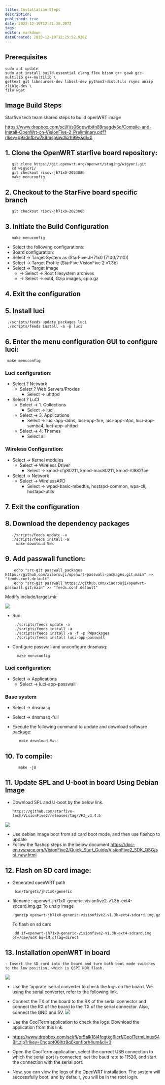 ```yaml
---
title: Installation Steps
description: 
published: true
date: 2023-12-19T12:41:30.207Z
tags: 
editor: markdown
dateCreated: 2023-12-19T12:25:52.938Z
---
```


## Prerequisites

    sudo apt update
    sudo apt install build-essential clang flex bison g++ gawk gcc-multilib g++-multilib \
    gettext git libncurses-dev libssl-dev python3-distutils rsync unzip zlib1g-dev \
    file wget

## Image Build Steps
Starfive tech team shared steps to build openWRT image 

https://www.dropbox.com/scl/fi/s06gpwtbifn89rsagdy5o/Compile-and-Install-OpenWrt-on-VisionFive-2_Preliminary.pdf?rlkey=g9xdnfbrw7k8msp6wdlcrh99y&dl=0

## 1. Clone the OpenWRT starfive board repository:
       git clone https://git.openwrt.org/openwrt/staging/wigyori.git
       cd wigyori/
       git checkout riscv-jh71x0-202308b
       make menuconfig
## 2. Checkout to the StarFive board specific branch
       git checkout riscv-jh71x0-202308b
## 3. Initiate the Build Configuration
       make menuconfig

- Select the following configurations:
- Board configuration:
- Select -> Target System as (StarFive JH71x0 (7100/7110))
- Select -> Target Profile (StarFive VisionFive 2 v1.3b)
- Select -> Target Image 
  - -> Select -> Root filesystem archives
  - -> Select -> ext4, Gzip images, cpio.gz
## 4. Exit the configuration 
## 5. Install luci
     ./scripts/feeds update packages luci
     ./scripts/feeds install -a -p luci
## 6. Enter the menu configuration GUI to configure luci:
     make menuconfig
###  Luci configuration:
  - Select ? Network
    - Select ? Web Servers/Proxies
      - Select -> uhttpd
  - Select ? LuCI
    - Select -> 1. Collections
      - Select -> luci
    - Select -> 3. Applications
      - Select -> luci-app-ddns, luci-app-fire, luci-app-ntpc, luci-app-samba4, luci-app-uhttpd
    - Select -> 4. Themes
      - Select all
### Wireless Configuration:
  - Select -> Kernel modules
    - Select -> Wireless Driver
      - Select -> kmod-cfg80211, kmod-mac80211, kmod-rtl8821ae
   - Select -> Network
     - Select -> WirelessAPD
        - Select -> wpad-basic-mbedtls, hostapd-common, wpa-cli, hostapd-utils
## 7. Exit the configuration 
## 8. Download the dependency packages
       ./scripts/feeds update -a
       ./scripts/feeds install -a
         make download V=s
## 9. Add passwall function:
        echo "src-git passwall_packages https://github.com/xiaorouji/openwrt-passwall-packages.git;main" >> "feeds.conf.default"
        echo "src-git passwall https://github.com/xiaorouji/openwrt-passwall.git;main" >> "feeds.conf.default"
Modify include/target.mk:
        
![](https://paper-attachments.dropboxusercontent.com/s_5F0001FEBC3908E38B9A03266DC1F4B0F3C06C977965A8108FDC989461150BE5_1702546651242_image.png)

- Run

       ./scripts/feeds update -a
       ./scripts/feeds install -a
       ./scripts/feeds install -a -f -p PWpackages
       ./scripts/feeds install luci-app-passwall
- Configure passwall and unconfigure dnsmasq:

        make menuconfig

### Luci configuration:
   - Select -> Applications
     - Select ->  luci-app-passwall
### Base system
- Select -> dnsmasq
- Select -> dnsmasq-full
- Execute the following command to update and download software package:

         make download V=s
## 10. To compile:

          make -j8
## 11.  Update SPL and U-boot in board Using Debian Image 
-  Download  SPL and U-boot by the  below link.

       https://github.com/starfive-tech/VisionFive2/releases/tag/VF2_v3.4.5
     
![](https://paper-attachments.dropboxusercontent.com/s_99C54FDEE4AD8B70FC830657C7CCF9E4F48149BB8987BB12E8A052786A5C0488_1696525839217_file.png)

- Use debian image boot from sd card boot mode, and then use flashcp to update
- Follow the flashcp steps in the below document
        https://doc-en.rvspace.org/VisionFive2/Quick_Start_Guide/VisionFive2_SDK_QSG/spl_new.html
## 12. Flash on SD card image:
- Generated openWRT path

       bin/targets/jh71x0/generic
- filename : openwrt-jh71x0-generic-visionfive2-v1.3b-ext4-sdcard.img.gz
    To unzip image

       gunzip openwrt-jh71x0-generic-visionfive2-v1.3b-ext4-sdcard.img.gz
    To flash on sd card

       dd if=openwrt-jh71x0-generic-visionfive2-v1.3b-ext4-sdcard.img of=/dev/sdX bs=1M oflag=direct


## 13. Installation openWRT in board
    - Insert the SD card into the board and turn both boot mode switches to the low position, which is QSPI NOR flash.
    
![](https://paper-attachments.dropboxusercontent.com/s_5F0001FEBC3908E38B9A03266DC1F4B0F3C06C977965A8108FDC989461150BE5_1702550073370_image.png)

- Use the 'apprate' serial converter to check the logs on the board. We using the serial converter, refer to the following link.
- Connect the TX of the board to the RX of the serial connector and connect the RX of the board to the TX of the serial connector. Also, connect the GND and 5V.
![](https://paper-attachments.dropboxusercontent.com/s_5F0001FEBC3908E38B9A03266DC1F4B0F3C06C977965A8108FDC989461150BE5_1702551024869_file.png)

- Use the CoolTerm application to check the logs. Download the application from this link:  
- https://www.dropbox.com/scl/fi/pr5alk18i4fqgtkg6icrf/CoolTermLinux64Bit.zip?rlkey=0hcppt06lhz9q6ksnfiorh4um&dl=0
- Open the CoolTerm application, select the correct USB connection to which the serial port is connected, set the baud rate to 11520, and start the connection with the serial port.
- Now, you can view the logs of the OpenWRT installation. The system will successfully boot, and by default, you will be in the root login.
